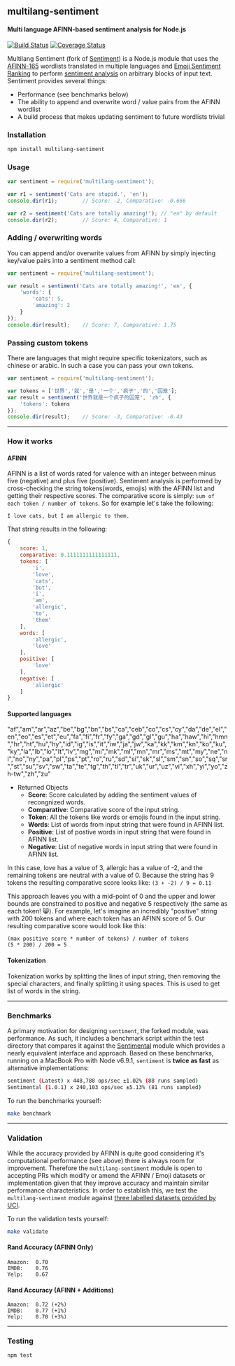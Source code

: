 ## multilang-sentiment
#### Multi language AFINN-based sentiment analysis for Node.js

[![Build Status](https://travis-ci.org/marcellobarile/multilang-sentiment.svg?branch=develop)](https://travis-ci.org/marcellobarile/multilang-sentiment)
[![Coverage Status](https://coveralls.io/repos/github/marcellobarile/multilang-sentiment/badge.svg?branch=master)](https://coveralls.io/github/marcellobarile/multilang-sentiment?branch=master)

Multilang Sentiment (fork of [Sentiment](https://github.com/thisandagain/sentiment)) is a Node.js module that uses the [AFINN-165](http://www2.imm.dtu.dk/pubdb/views/publication_details.php?id=6010) wordlists translated in multiple languages and [Emoji Sentiment Ranking](http://journals.plos.org/plosone/article?id=10.1371/journal.pone.0144296) to perform [sentiment analysis](http://en.wikipedia.org/wiki/Sentiment_analysis) on arbitrary blocks of input text. Sentiment provides several things:

- Performance (see benchmarks below)
- The ability to append and overwrite word / value pairs from the AFINN wordlist
- A build process that makes updating sentiment to future wordlists trivial

### Installation
```bash
npm install multilang-sentiment
```

### Usage
```javascript
var sentiment = require('multilang-sentiment');

var r1 = sentiment('Cats are stupid.', 'en');
console.dir(r1);        // Score: -2, Comparative: -0.666

var r2 = sentiment('Cats are totally amazing!'); // "en" by default
console.dir(r2);        // Score: 4, Comparative: 1
```

### Adding / overwriting words
You can append and/or overwrite values from AFINN by simply injecting key/value pairs into a sentiment method call:
```javascript
var sentiment = require('multilang-sentiment');

var result = sentiment('Cats are totally amazing!', 'en', {
    'words': {
        'cats': 5,
        'amazing': 2
    }
});
console.dir(result);    // Score: 7, Comparative: 1.75
```

### Passing custom tokens
There are languages that might require specific tokenizators, such as chinese or arabic.
In such a case you can pass your own tokens.

```javascript
var sentiment = require('multilang-sentiment');

var tokens = ['世界','就','是','一个','疯子','的','囚笼'];
var result = sentiment('世界就是一个疯子的囚笼', 'zh', {
    'tokens': tokens
});
console.dir(result);    // Score: -3, Comparative: -0.43
```

---

### How it works
#### AFINN 
AFINN is a list of words rated for valence with an integer between minus five (negative) and plus five (positive). Sentiment analysis is performed by cross-checking the string tokens(words, emojis) with the AFINN list and getting their respective scores. The comparative score is simply: `sum of each token / number of tokens`. So for example let's take the following:

`I love cats, but I am allergic to them.`

That string results in the following:
```javascript
{
    score: 1,
    comparative: 0.1111111111111111,
    tokens: [
        'i',
        'love',
        'cats',
        'but',
        'i',
        'am',
        'allergic',
        'to',
        'them'
    ],
    words: [
        'allergic',
        'love'
    ],
    positive: [
        'love'
    ],
    negative: [
        'allergic'
    ]
}
```

#### Supported languages
"af","am","ar","az","be","bg","bn","bs","ca","ceb","co","cs","cy","da","de","el","en","eo","es","et","eu","fa","fi","fr","fy","ga","gd","gl","gu","ha","haw","hi","hmn","hr","ht","hu","hy","id","ig","is","it","iw","ja","jw","ka","kk","km","kn","ko","ku","ky","la","lb","lo","lt","lv","mg","mi","mk","ml","mn","mr","ms","mt","my","ne","nl","no","ny","pa","pl","ps","pt","ro","ru","sd","si","sk","sl","sm","sn","so","sq","sr","st","su","sv","sw","ta","te","tg","th","tl","tr","uk","ur","uz","vi","xh","yi","yo","zh-tw","zh","zu"

* Returned Objects
    * __Score__: Score calculated by adding the sentiment values of recongnized words.
    * __Comparative__: Comparative score of the input string.
    * __Token__: All the tokens like words or emojis found in the input string.
    * __Words__: List of words from input string that were found in AFINN list. 
    * __Positive__: List of postive words in input string that were found in AFINN list.
    * __Negative__: List of negative words in input string that were found in AFINN list.
 
In this case, love has a value of 3, allergic has a value of -2, and the remaining tokens are neutral with a value of 0. Because the string has 9 tokens the resulting comparative score looks like:
`(3 + -2) / 9 = 0.11`

This approach leaves you with a mid-point of 0 and the upper and lower bounds are constrained to positive and negative 5 respectively (the same as each token! 😸). For example, let's imagine an incredibly "positive" string with 200 tokens and where each token has an AFINN score of 5. Our resulting comparative score would look like this:

```
(max positive score * number of tokens) / number of tokens
(5 * 200) / 200 = 5
```

#### Tokenization
Tokenization works by splitting the lines of input string, then removing the special characters, and finally splitting it using spaces. This is used to get list of words in the string. 

---

### Benchmarks
A primary motivation for designing `sentiment`, the forked module, was performance. As such, it includes a benchmark script within the test directory that compares it against the [Sentimental](https://github.com/thinkroth/Sentimental) module which provides a nearly equivalent interface and approach. Based on these benchmarks, running on a MacBook Pro with Node v6.9.1, `sentiment` is **twice as fast** as alternative implementations:

```bash
sentiment (Latest) x 448,788 ops/sec ±1.02% (88 runs sampled)
Sentimental (1.0.1) x 240,103 ops/sec ±5.13% (81 runs sampled)
```

To run the benchmarks yourself:
```bash
make benchmark
```

---

### Validation
While the accuracy provided by AFINN is quite good considering it's computational performance (see above) there is always room for improvement. Therefore the `multilang-sentiment` module is open to accepting PRs which modify or amend the AFINN / Emoji datasets or implementation given that they improve accuracy and maintain similar performance characteristics. In order to establish this, we test the `multilang-sentiment` module against [three labelled datasets provided by UCI](https://archive.ics.uci.edu/ml/datasets/Sentiment+Labelled+Sentences).

To run the validation tests yourself:
```bash
make validate
```

#### Rand Accuracy (AFINN Only)
```
Amazon:  0.70
IMDB:    0.76
Yelp:    0.67
```

#### Rand Accuracy (AFINN + Additions)
```
Amazon:  0.72 (+2%)
IMDB:    0.77 (+1%)
Yelp:    0.70 (+3%)
```

---

### Testing
```bash
npm test
```
